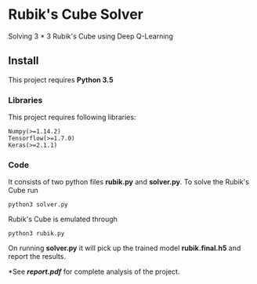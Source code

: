 # Rubik's Cube Solver

Solving 3 * 3 Rubik's Cube using Deep Q-Learning

## Install

This project requires **Python 3.5**

### Libraries

This project requires following libraries:

```
Numpy(>=1.14.2)
Tensorflow(>=1.7.0)
Keras(>=2.1.1)
```

### Code

It consists of two python files **rubik.py** and **solver.py**. To solve the Rubik's Cube run 

```
python3 solver.py
```

Rubik's Cube is emulated through

```
python3 rubik.py
```

On running **solver.py** it will pick up the trained model **rubik.final.h5** and report the results. 

*See ***report.pdf*** for complete analysis of the project.